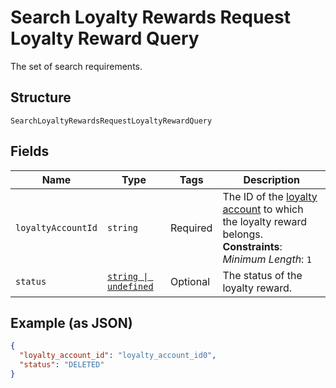 
# Search Loyalty Rewards Request Loyalty Reward Query

The set of search requirements.

## Structure

`SearchLoyaltyRewardsRequestLoyaltyRewardQuery`

## Fields

| Name | Type | Tags | Description |
|  --- | --- | --- | --- |
| `loyaltyAccountId` | `string` | Required | The ID of the [loyalty account](entity:LoyaltyAccount) to which the loyalty reward belongs.<br>**Constraints**: *Minimum Length*: `1` |
| `status` | [`string \| undefined`](../../doc/models/loyalty-reward-status.md) | Optional | The status of the loyalty reward. |

## Example (as JSON)

```json
{
  "loyalty_account_id": "loyalty_account_id0",
  "status": "DELETED"
}
```

